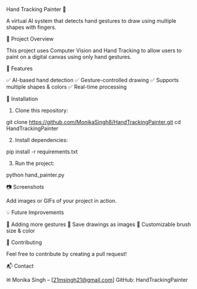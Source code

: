 Hand Tracking Painter 🎨

A virtual AI system that detects hand gestures to draw using multiple shapes with fingers.

📝 Project Overview

This project uses Computer Vision and Hand Tracking to allow users to paint on a digital canvas using only hand gestures.

🚀 Features

✅ AI-based hand detection
✅ Gesture-controlled drawing
✅ Supports multiple shapes & colors
✅ Real-time processing

🔧 Installation

1. Clone this repository:

git clone https://github.com/MonikaSingh8/HandTrackingPainter.git
cd HandTrackingPainter


2. Install dependencies:

pip install -r requirements.txt


3. Run the project:

python hand_painter.py



📷 Screenshots

Add images or GIFs of your project in action.

💡 Future Improvements

🔹 Adding more gestures
🔹 Save drawings as images
🔹 Customizable brush size & color

🤝 Contributing

Feel free to contribute by creating a pull request!

📬 Contact

✉ Monika Singh – [21msingh21@gmail.com]
GitHub: HandTrackingPainter


